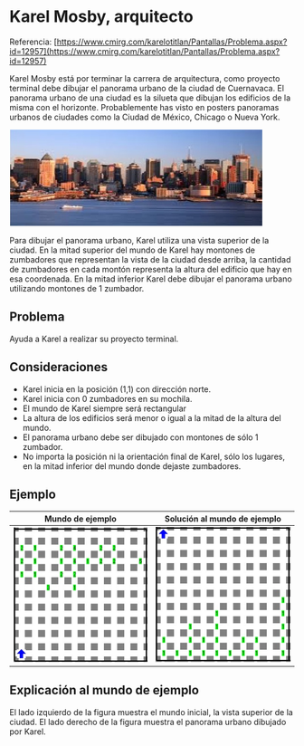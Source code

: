 # Karel Mosby, arquitecto
Referencia: [https://www.cmirg.com/karelotitlan/Pantallas/Problema.aspx?id=12957](https://www.cmirg.com/karelotitlan/Pantallas/Problema.aspx?id=12957)

Karel Mosby está por terminar la carrera de arquitectura, como proyecto terminal debe dibujar el panorama urbano de la ciudad de Cuernavaca. El panorama urbano de una ciudad es la silueta que dibujan los edificios de la misma con el horizonte. Probablemente has visto en posters panoramas urbanos de ciudades como la Ciudad de México, Chicago o Nueva York.

![](images/land.jpg)

Para dibujar el panorama urbano, Karel utiliza una vista superior de la ciudad. En la mitad superior del mundo de Karel hay montones de zumbadores que representan la vista de la ciudad desde arriba, la cantidad de zumbadores en cada montón representa la altura del edificio que hay en esa coordenada. En la mitad inferior Karel debe dibujar el panorama urbano utilizando montones de 1 zumbador.

## Problema

Ayuda a Karel a realizar su proyecto terminal.

## Consideraciones

- Karel inicia en la posición (1,1) con dirección norte.
- Karel inicia con 0 zumbadores en su mochila.
- El mundo de Karel siempre será rectangular
- La altura de los edificios será menor o igual a la mitad de la altura del mundo.
- El panorama urbano debe ser dibujado con montones de sólo 1 zumbador.
- No importa la posición ni la orientación final de Karel, sólo los lugares, en la mitad inferior del mundo donde dejaste zumbadores.

## Ejemplo

 Mundo de ejemplo | Solución al mundo de ejemplo
---|---
 ![](images/img1.jpg) | ![](images/img2.jpg)

## Explicación al mundo de ejemplo

El lado izquierdo de la figura muestra el mundo inicial, la vista superior de la ciudad. El lado derecho de la figura muestra el panorama urbano dibujado por Karel.
